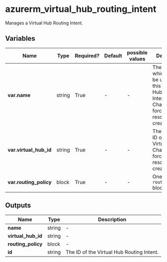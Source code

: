 # azurerm_virtual_hub_routing_intent

Manages a Virtual Hub Routing Intent.

## Variables

| Name | Type | Required? | Default  | possible values | Description |
| ---- | ---- | --------- | -------- | ----------- | ----------- |
| **var.name** | string | True | -  |  -  | The name which should be used for this Virtual Hub Routing Intent. Changing this forces a new resource to be created. | 
| **var.virtual_hub_id** | string | True | -  |  -  | The resource ID of the Virtual Hub. Changing this forces a new resource to be created. | 
| **var.routing_policy** | block | True | -  |  -  | One or more `routing_policy` blocks. | 



## Outputs

| Name | Type | Description |
| ---- | ---- | --------- | 
| **name** | string  | - | 
| **virtual_hub_id** | string  | - | 
| **routing_policy** | block  | - | 
| **id** | string  | The ID of the Virtual Hub Routing Intent. | 
